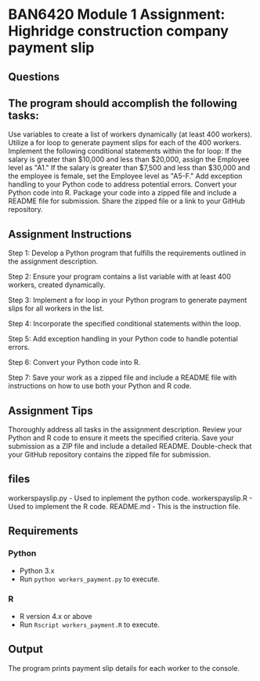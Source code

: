 
# BAN6420 Module 1 Assignment: Highridge construction company payment slip

## Questions

## The program should accomplish the following tasks:

Use variables to create a list of workers dynamically (at least 400 workers).
Utilize a for loop to generate payment slips for each of the 400 workers.
Implement the following conditional statements within the for loop:
If the salary is greater than $10,000 and less than $20,000, assign the Employee level as "A1."
If the salary is greater than $7,500 and less than $30,000 and the employee is female, set the Employee level as "A5-F."
Add exception handling to your Python code to address potential errors.
Convert your Python code into R.
Package your code into a zipped file and include a README file for submission. Share the zipped file or a link to your GitHub repository.

## Assignment Instructions
Step 1: Develop a Python program that fulfills the requirements outlined in the assignment description.

Step 2: Ensure your program contains a list variable with at least 400 workers, created dynamically.

Step 3: Implement a for loop in your Python program to generate payment slips for all workers in the list.

Step 4: Incorporate the specified conditional statements within the loop.

Step 5: Add exception handling in your Python code to handle potential errors.

Step 6: Convert your Python code into R.

Step 7: Save your work as a zipped file and include a README file with instructions on how to use both your Python and R code.

## Assignment Tips
Thoroughly address all tasks in the assignment description.
Review your Python and R code to ensure it meets the specified criteria. 
Save your submission as a ZIP file and include a detailed README.
Double-check that your GitHub repository contains the zipped file for submission.

## files
workerspayslip.py - Used to inplement the python code.
workerspayslip.R - Used to implement the R code.
README.md - This is the instruction file.

## Requirements
### Python
- Python 3.x
- Run `python workers_payment.py` to execute.

### R
- R version 4.x or above
- Run `Rscript workers_payment.R` to execute.

## Output
The program prints payment slip details for each worker to the console.
